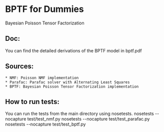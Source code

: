 # BPTF for Dummies
Bayesian Poisson Tensor Factorization

## Doc:
You can find the detailed derivations of the BPTF model in bptf.pdf

## Sources:
    * NMF: Poisson NMF implementation
    * Parafac: Parafac solver with Alternating Least Squares
    * BPTF: Bayesian Poisson Tensor Factorization implementation

## How to run tests:
You can run the tests from the main directory using nosetests.
nosetests --nocapture test/test_nmf.py
nosetests --nocapture test/test_parafac.py
nosetests --nocapture test/test_bptf.py

